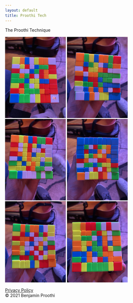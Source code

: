 ```yaml
---
layout: default
title: Proothi Tech
---
```


The Proothi Technique

<img width="200" alt="Krypter Icon" src="1096CB89-B4F0-4ED0-BA69-31F998F9B90A.jpeg">

<img width="200" alt="Krypter Icon" src="3746F0AB-CCAA-4E9D-8109-FD269D0DD0FB.jpeg">

<img width="200" alt="Krypter Icon" src="52FD1E59-683E-4246-B452-E2864E6FFE65.jpeg">

<img width="200" alt="Krypter Icon" src="AAD558DF-921D-4EA1-B860-9EBF882BAD8D.jpeg">

<img width="200" alt="Krypter Icon" src="DAE4DBA5-BB2E-4C17-B059-2811E3D52200.jpeg">

<img width="200" alt="Krypter Icon" src="FFBB8EBF-7023-4FF1-93B9-DCECD6E2F4EC.jpeg">


[Privacy Policy](privacypolicy.html)  
© 2021 Benjamin Proothi
